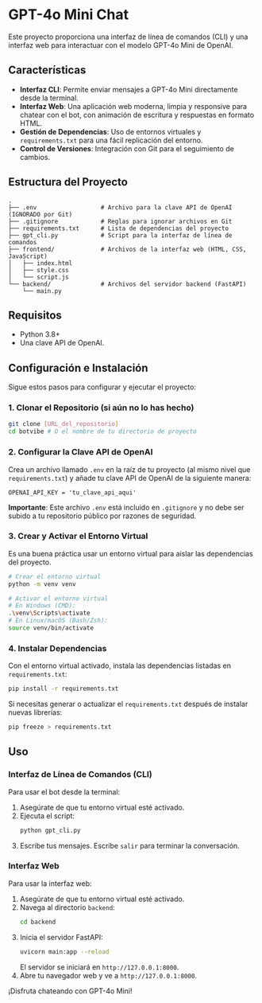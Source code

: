 # GPT-4o Mini Chat

Este proyecto proporciona una interfaz de línea de comandos (CLI) y una interfaz web para interactuar con el modelo GPT-4o Mini de OpenAI.

## Características

*   **Interfaz CLI**: Permite enviar mensajes a GPT-4o Mini directamente desde la terminal.
*   **Interfaz Web**: Una aplicación web moderna, limpia y responsive para chatear con el bot, con animación de escritura y respuestas en formato HTML.
*   **Gestión de Dependencias**: Uso de entornos virtuales y `requirements.txt` para una fácil replicación del entorno.
*   **Control de Versiones**: Integración con Git para el seguimiento de cambios.

## Estructura del Proyecto

```
.
├── .env                  # Archivo para la clave API de OpenAI (IGNORADO por Git)
├── .gitignore            # Reglas para ignorar archivos en Git
├── requirements.txt      # Lista de dependencias del proyecto
├── gpt_cli.py            # Script para la interfaz de línea de comandos
├── frontend/             # Archivos de la interfaz web (HTML, CSS, JavaScript)
│   ├── index.html
│   ├── style.css
│   └── script.js
└── backend/              # Archivos del servidor backend (FastAPI)
    └── main.py
```

## Requisitos

*   Python 3.8+
*   Una clave API de OpenAI.

## Configuración e Instalación

Sigue estos pasos para configurar y ejecutar el proyecto:

### 1. Clonar el Repositorio (si aún no lo has hecho)

```bash
git clone [URL_del_repositorio]
cd botvibe # O el nombre de tu directorio de proyecto
```

### 2. Configurar la Clave API de OpenAI

Crea un archivo llamado `.env` en la raíz de tu proyecto (al mismo nivel que `requirements.txt`) y añade tu clave API de OpenAI de la siguiente manera:

```
OPENAI_API_KEY = 'tu_clave_api_aqui'
```

**Importante**: Este archivo `.env` está incluido en `.gitignore` y no debe ser subido a tu repositorio público por razones de seguridad.

### 3. Crear y Activar el Entorno Virtual

Es una buena práctica usar un entorno virtual para aislar las dependencias del proyecto.

```bash
# Crear el entorno virtual
python -m venv venv

# Activar el entorno virtual
# En Windows (CMD):
.\venv\Scripts\activate
# En Linux/macOS (Bash/Zsh):
source venv/bin/activate
```

### 4. Instalar Dependencias

Con el entorno virtual activado, instala las dependencias listadas en `requirements.txt`:

```bash
pip install -r requirements.txt
```

Si necesitas generar o actualizar el `requirements.txt` después de instalar nuevas librerías:

```bash
pip freeze > requirements.txt
```

## Uso

### Interfaz de Línea de Comandos (CLI)

Para usar el bot desde la terminal:

1.  Asegúrate de que tu entorno virtual esté activado.
2.  Ejecuta el script:
    ```bash
    python gpt_cli.py
    ```
3.  Escribe tus mensajes. Escribe `salir` para terminar la conversación.

### Interfaz Web

Para usar la interfaz web:

1.  Asegúrate de que tu entorno virtual esté activado.
2.  Navega al directorio `backend`:
    ```bash
    cd backend
    ```
3.  Inicia el servidor FastAPI:
    ```bash
    uvicorn main:app --reload
    ```
    El servidor se iniciará en `http://127.0.0.1:8000`.
4.  Abre tu navegador web y ve a `http://127.0.0.1:8000`.

¡Disfruta chateando con GPT-4o Mini!
